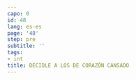 ```yaml
---
capo: 0
id: 48
lang: es-es
page: '48'
step: pre
subtitle: ''
tags:
- int
title: DECIDLE A LOS DE CORAZÓN CANSADO
---
```

